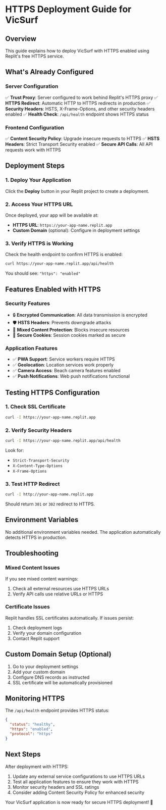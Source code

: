 # HTTPS Deployment Guide for VicSurf

## Overview
This guide explains how to deploy VicSurf with HTTPS enabled using Replit's free HTTPS service.

## What's Already Configured

### Server Configuration
✅ **Trust Proxy**: Server configured to work behind Replit's HTTPS proxy
✅ **HTTPS Redirect**: Automatic HTTP to HTTPS redirects in production
✅ **Security Headers**: HSTS, X-Frame-Options, and other security headers enabled
✅ **Health Check**: `/api/health` endpoint shows HTTPS status

### Frontend Configuration
✅ **Content Security Policy**: Upgrade insecure requests to HTTPS
✅ **HSTS Headers**: Strict Transport Security enabled
✅ **Secure API Calls**: All API requests work with HTTPS

## Deployment Steps

### 1. Deploy Your Application
Click the **Deploy** button in your Replit project to create a deployment.

### 2. Access Your HTTPS URL
Once deployed, your app will be available at:
- **HTTPS URL**: `https://your-app-name.replit.app`
- **Custom Domain** (optional): Configure in deployment settings

### 3. Verify HTTPS is Working
Check the health endpoint to confirm HTTPS is enabled:
```bash
curl https://your-app-name.replit.app/api/health
```

You should see: `"https": "enabled"`

## Features Enabled with HTTPS

### Security Features
- 🔒 **Encrypted Communication**: All data transmission is encrypted
- 🛡️ **HSTS Headers**: Prevents downgrade attacks
- 🚫 **Mixed Content Protection**: Blocks insecure resources
- 🔐 **Secure Cookies**: Session cookies marked as secure

### Application Features
- ✅ **PWA Support**: Service workers require HTTPS
- ✅ **Geolocation**: Location services work properly
- ✅ **Camera Access**: Beach camera features enabled
- ✅ **Push Notifications**: Web push notifications functional

## Testing HTTPS Configuration

### 1. Check SSL Certificate
```bash
curl -I https://your-app-name.replit.app
```

### 2. Verify Security Headers
```bash
curl -I https://your-app-name.replit.app/api/health
```

Look for:
- `Strict-Transport-Security`
- `X-Content-Type-Options`
- `X-Frame-Options`

### 3. Test HTTP Redirect
```bash
curl -I http://your-app-name.replit.app
```

Should return `301` or `302` redirect to HTTPS.

## Environment Variables
No additional environment variables needed. The application automatically detects HTTPS in production.

## Troubleshooting

### Mixed Content Issues
If you see mixed content warnings:
1. Check all external resources use HTTPS URLs
2. Verify API calls use relative URLs or HTTPS

### Certificate Issues
Replit handles SSL certificates automatically. If issues persist:
1. Check deployment logs
2. Verify your domain configuration
3. Contact Replit support

## Custom Domain Setup (Optional)

1. Go to your deployment settings
2. Add your custom domain
3. Configure DNS records as instructed
4. SSL certificate will be automatically provisioned

## Monitoring HTTPS

The `/api/health` endpoint provides HTTPS status:
```json
{
  "status": "healthy",
  "https": "enabled",
  "protocol": "https"
}
```

## Next Steps

After deployment with HTTPS:
1. Update any external service configurations to use HTTPS URLs
2. Test all application features to ensure they work with HTTPS
3. Monitor security headers and SSL ratings
4. Consider adding Content Security Policy for enhanced security

Your VicSurf application is now ready for secure HTTPS deployment! 🚀
